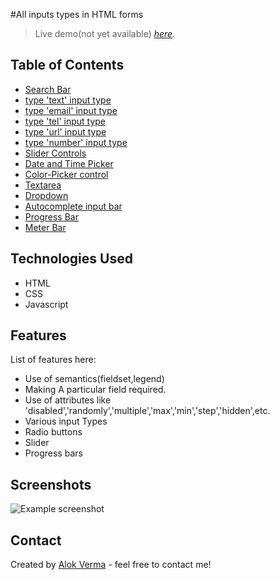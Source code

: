 	
#All inputs types in HTML forms
> Live demo(not yet available) [_here_](https://www.example.com).

## Table of Contents
* [Search Bar](https://developer.mozilla.org/en-US/docs/Learn/Forms/HTML5_input_types#search_field)
* [type 'text' input type](https://developer.mozilla.org/en-US/docs/Learn/Forms/Basic_native_form_controls#text_input_fields)
* [type 'email' input type](https://developer.mozilla.org/en-US/docs/Learn/Forms/HTML5_input_types#e-mail_address_field)
* [type 'tel' input type](https://developer.mozilla.org/en-US/docs/Learn/Forms/HTML5_input_types#phone_number_field)
* [type 'url' input type](https://developer.mozilla.org/en-US/docs/Learn/Forms/HTML5_input_types#url_field)
* [type 'number' input type](https://developer.mozilla.org/en-US/docs/Learn/Forms/HTML5_input_types#numeric_field)
* [Slider Controls](https://developer.mozilla.org/en-US/docs/Learn/Forms/HTML5_input_types#slider_controls)
* [Date  and Time Picker](https://developer.mozilla.org/en-US/docs/Learn/Forms/HTML5_input_types#date_and_time_pickers)
* [Color-Picker control](https://developer.mozilla.org/en-US/docs/Learn/Forms/HTML5_input_types#color_picker_control)
* [Textarea](https://developer.mozilla.org/en-US/docs/Learn/Forms/Other_form_controls#multi-line_text_fields)
* [Dropdown](https://developer.mozilla.org/en-US/docs/Learn/Forms/Other_form_controls#drop-down_controls)
* [Autocomplete input bar](https://developer.mozilla.org/en-US/docs/Learn/Forms/Other_form_controls#autocomplete_box)
* [Progress Bar](https://developer.mozilla.org/en-US/docs/Learn/Forms/Other_form_controls#other_form_features)
* [Meter Bar](https://developer.mozilla.org/en-US/docs/Learn/Forms/Other_form_controls#other_form_features)

## Technologies Used
- HTML
- CSS
- Javascript


## Features
List of features here:
- Use of semantics(fieldset,legend)
- Making A particular field required.
- Use of attributes like 'disabled','randomly','multiple','max','min','step','hidden',etc. 
- Various input Types
- Radio buttons
- Slider
- Progress bars


## Screenshots
![Example screenshot](https://github.com/alokVerma749/hands_on_web_dev-projects/blob/master/HTML%2CCSS/web-forms/All%20types%20of%20form%20features/screenshots/Untitled.png)
<!-- If you have screenshots you'd like to share, include them here. -->

## Contact
Created by [Alok Verma](https://www.twitter.com/alok_std) - feel free to contact me!

